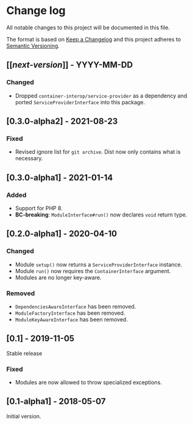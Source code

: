# Change log
All notable changes to this project will be documented in this file.

The format is based on [Keep a Changelog](http://keepachangelog.com/)
and this project adheres to [Semantic Versioning](http://semver.org/).

## [[*next-version*]] - YYYY-MM-DD
### Changed
- Dropped `container-interop/service-provider` as a dependency and ported `ServiceProviderInterface` into this package.

## [0.3.0-alpha2] - 2021-08-23
### Fixed
- Revised ignore list for `git archive`. Dist now only contains what is necessary.

## [0.3.0-alpha1] - 2021-01-14
### Added
- Support for PHP 8.
- **BC-breaking**: `ModuleInterface#run()` now declares `void` return type.

## [0.2.0-alpha1] - 2020-04-10
### Changed
- Module `setup()` now returns a `ServiceProviderInterface` instance.
- Module `run()` now requires the `ContainerInterface` argument.
- Modules are no longer key-aware.

### Removed
- `DependenciesAwareInterface` has been removed.
- `ModuleFactoryInterface` has been removed.
- `ModuleKeyAwareInterface` has been removed.

## [0.1] - 2019-11-05
Stable release

### Fixed
- Modules are now allowed to throw specialized exceptions.

## [0.1-alpha1] - 2018-05-07
Initial version.
